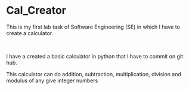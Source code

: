 # Cal_Creator
This is my first lab task of Software Engineering (SE) in which I have to create a calculator.

<br>

I have a created a basic calculator in python that I have to commit on git hub.
<br>

This calculator can do addition, subtraction, multiplication, division and modulus of any give integer numbers

